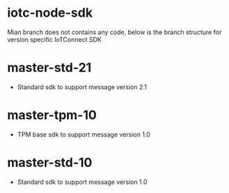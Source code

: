 # iotc-node-sdk

Mian branch does not contains any code, below is the branch structure for version specific IoTConnect SDK

# master-std-21
- Standard sdk to support message version 2.1

# master-tpm-10
- TPM base sdk to support message version 1.0

# master-std-10
- Standard sdk to support message version 1.0
